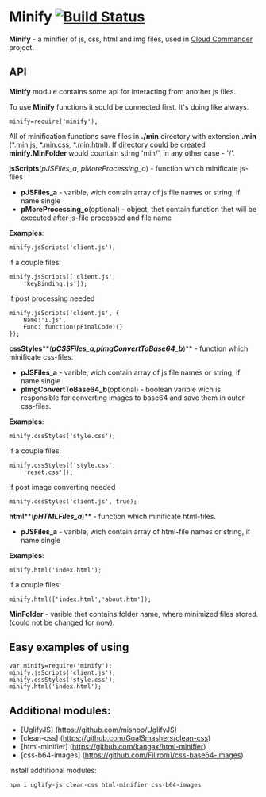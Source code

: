 Minify [![Build Status](https://secure.travis-ci.org/coderaiser/cloudcmd.png?branch=master)](http://travis-ci.org/coderaiser/cloudcmd)
======

**Minify** - a minifier of js, css, html and img files,
used in [Cloud Commander](http://github.com/coderaiser/cloudcmd "Cloud Commander")
project.

API
---------------
**Minify** module contains some api for interacting from another js files.

To use **Minify** functions it sould be connected first. It's doing like always.

    minify=require('minify');

All of minification functions save files in **./min** directory with extension **.min**
(*.min.js, *.min.css, *.min.html). If directory could be created **minify.MinFolder**
would countain stirng 'min/', in any other case - '/'.

**jsScripts**(*pJSFiles_a*, *pMoreProcessing_o*) - function which minificate js-files
 - **pJSFiles_a**                   - varible, wich contain array of js file
names or string, if name single
 - **pMoreProcessing_o**(optional)  - object, thet contain function thet will
be executed after js-file processed and file name

**Examples**:

    minify.jsScripts('client.js');
if a couple files:

    minify.jsScripts(['client.js',
        'keyBinding.js']);

if post processing needed 

    minify.jsScripts('client.js', {
        Name:'1.js',
        Func: function(pFinalCode){}
    });

**cssStyles****(***pCSSFiles_a*,*pImgConvertToBase64_b***)** - function
which minificate css-files.
 - **pJSFiles_a**                   - varible, wich contain array of js file
names or string, if name single
 - **pImgConvertToBase64_b**(optional)  - boolean varible wich is responsible
for converting images to base64 and save them in outer css-files.

**Examples**:

    minify.cssStyles('style.css');
if a couple files:

    minify.cssStyles(['style.css',
        'reset.css']);

if post image converting needed

    minify.cssStyles('client.js', true);
    
**html****(***pHTMLFiles_a***)** - function which minificate html-files.
 - **pJSFiles_a**                   - varible, wich contain array of html-file names or string, if name single

**Examples**:

    minify.html('index.html');
if a couple files:

    minify.html(['index.html','about.htm']);

**MinFolder** - varible thet contains folder name, where minimized files stored.
                (could not be changed for now).
                
Easy examples of using
---------------
    var minify=require('minify');
    minify.jsScripts('client.js');
    minify.cssStyles('style.css');
    minify.html('index.html');

Additional modules:
---------------
- [UglifyJS] (https://github.com/mishoo/UglifyJS)
- [clean-css] (https://github.com/GoalSmashers/clean-css)
- [html-minifier] (https://github.com/kangax/html-minifier)
- [css-b64-images] (https://github.com/Filirom1/css-base64-images)

Install addtitional modules:

    npm i uglify-js clean-css html-minifier css-b64-images